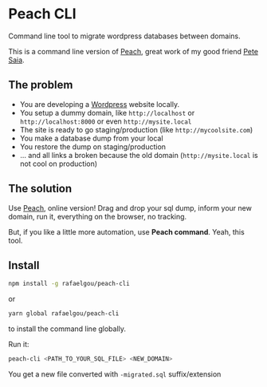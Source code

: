 # Peach CLI

Command line tool to migrate wordpress databases between domains.

This is a command line version of [Peach](http://psaia.github.com/Peach/), 
great work of my good friend [Pete Saia](https://github.com/psaia).

## The problem

- You are developing a [Wordpress](https://wordpress.org) website locally.
- You setup a dummy domain, like `http://localhost` or `http://localhost:8000`
or even `http://mysite.local`
- The site is ready to go staging/production (like `http://mycoolsite.com`)
- You make a database dump from your local
- You restore the dump on staging/production 
- ... and all links a broken because the old domain (`http://mysite.local` is not cool on production)

## The solution

Use [Peach](http://psaia.github.com/Peach/), online version! Drag and drop your sql dump, inform your new domain, run it, everything on the browser, no tracking.

But, if you like a little more automation, use **Peach command**. Yeah, this tool.

## Install

```bash
npm install -g rafaelgou/peach-cli
```

or 

```bash
yarn global rafaelgou/peach-cli
```

to install the command line globally.

Run it:

```bash
peach-cli <PATH_TO_YOUR_SQL_FILE> <NEW_DOMAIN>
```

You get a new file converted with `-migrated.sql` suffix/extension

